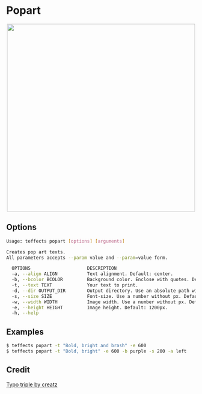 # Popart

<p align="center">
<img width="500" src="https://raw.githubusercontent.com/shinokada/teffects/main/images/popart.png" /> 
</p>

## Options

```sh
Usage: teffects popart [options] [arguments]

Creates pop art texts.
All parameters accepts --param value and --param=value form.

  OPTIONS                     DESCRIPTION
  -a, --align ALIGN           Text alignment. Default: center.
  -b, --bcolor BCOLOR         Background color. Enclose with quotes. Default: #faff04
  -t, --text TEXT             Your text to print.
  -d, --dir OUTPUT_DIR        Output directory. Use an absolute path without a trailing slash. Default: /Users/shinichiokada/Bash_Projects/Teffects/teffects/outputs
  -s, --size SIZE             Font-size. Use a number without px. Default: 120px
  -w, --width WIDTH           Image width. Use a number without px. Default: 1600px.
  -e, --height HEIGHT         Image height. Default: 1200px.
  -h, --help
```

## Examples

```sh
$ teffects popart -t "Bold, bright and brash" -e 600
$ teffects popart -t "Bold, bright" -e 600 -b purple -s 200 -a left
```

## Credit

[Typo triple by creatz](https://codepen.io/creatz/pen/pooBeev)